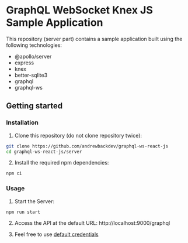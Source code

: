 # GraphQL WebSocket Knex JS Sample Application

This repository (server part) contains a sample application built using the following technologies:

- @apollo/server
- express
- knex
- better-sqlite3
- graphql
- graphql-ws

## Getting started

### Installation

1. Clone this repository (do not clone repository twice):

```sh
git clone https://github.com/andrewbackdev/graphql-ws-react-js
cd graphql-ws-react-js/server
```

2. Install the required npm dependencies:

```sh
npm ci
```

### Usage

1. Start the Server:

```sh
npm run start
```

2. Access the API at the default URL: http://localhost:9000/graphql

3. Feel free to use [default credentials](./scripts/create-db.js#L28-L39)
